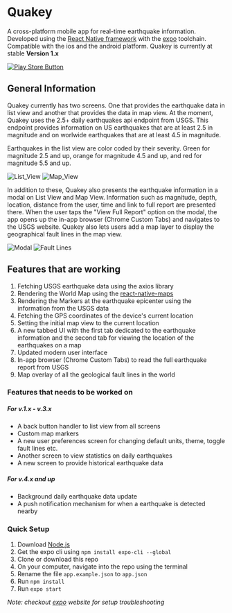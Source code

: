 # Quakey
A cross-platform mobile app for real-time earthquake information. 
Developed using the [React Native framework](https://facebook.github.io/react-native/) with the [expo](https://expo.io/) toolchain.
Compatible with the ios and the android platform. Quakey is currently at stable **Version 1.x**

[![Play Store Button](../assets/google-play-badge-mini.png?raw=true)](https://play.google.com/store/apps/details?id=com.quakey.android)

## General Information
Quakey currently has two screens. One that provides the earthquake data in list view and another that provides the data in map view. At the moment, Quakey uses the 2.5+ daily earthquakes api endpoint from USGS. This endpoint provides information on US earthquakes that are at least 2.5 in magnitude and on worlwide earthquakes that are at least 4.5 in magnitude.

Earthquakes in the list view are color coded by their severity. Green for magnitude 2.5 and up, orange for magnitude 4.5 and up, and red for magnitude 5.5 and up.

![List_View](../assets/listview.png?raw=true) ![Map_View](../assets/mapview.png?raw=true)

In addition to these, Quakey also presents the earthquake information in a modal on List View and Map View. Information such as magnitude, depth, location, distance from the user, time and link to full report are presented there. When the user taps the "View Full Report" option on the modal, the app opens up the in-app browser (Chrome Custom Tabs) and navigates to the USGS website. Quakey also lets users add a map layer to display the geographical fault lines in the map view.

![Modal](../assets/modal.png?raw=true) ![Fault Lines](../assets/fault_lines.png?raw=true)

## Features that are working
1. Fetching USGS earthquake data using the axios library
2. Rendering the World Map using the [react-native-maps](https://github.com/react-native-community/react-native-maps)
3. Rendering the Markers at the earthquake epicenter using the information from the USGS data
4. Fetching the GPS coordinates of the device's current location
5. Setting the initial map view to the current location
6. A new tabbed UI with the first tab dedicated to the earthquake information and the second tab for 
viewing the location of the earthquakes on a map
7. Updated modern user interface
8. In-app browser (Chrome Custom Tabs) to read the full earthquake report from USGS
9. Map overlay of all the geological fault lines in the world

### Features that needs to be worked on
##### For v.1.x - v.3.x
* A back button handler to list view from all screens
* Custom map markers
* A new user preferences screen for changing default units, theme, toggle fault lines etc.
* Another screen to view statistics on daily earthquakes
* A new screen to provide historical earthquake data
##### For v.4.x and up
* Background daily earthquake data update
* A push notification mechanism for when a earthquake is detected nearby

### Quick Setup
1. Download [Node.js](https://nodejs.org/)
2. Get the expo cli using ``npm install expo-cli --global``
3. Clone or download this repo
4. On your computer, navigate into the repo using the terminal
5. Rename the file ``app.example.json`` to ``app.json``
6. Run ``npm install``
7. Run ``expo start``

*Note: checkout [expo](https://expo.io/) website for setup troubleshooting*
